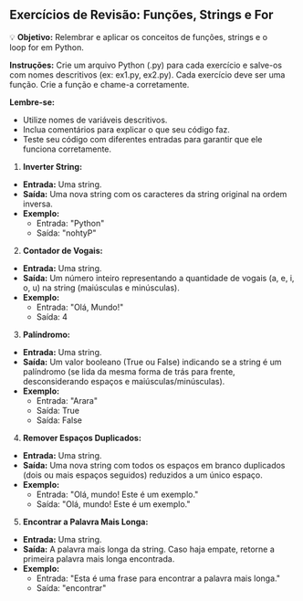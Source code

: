 ## Exercícios de Revisão: Funções, Strings e For

💡 **Objetivo:** Relembrar e aplicar os conceitos de funções, strings e o loop for em Python.

**Instruções:** Crie um arquivo Python (.py) para cada exercício e salve-os com nomes descritivos (ex: ex1.py, ex2.py). Cada exercício deve ser uma função. Crie a função e chame-a corretamente.

**Lembre-se:**

- Utilize nomes de variáveis descritivos.
- Inclua comentários para explicar o que seu código faz.
- Teste seu código com diferentes entradas para garantir que ele funciona corretamente.
</aside>

1. **Inverter String:**
- **Entrada:** Uma string.
- **Saída:** Uma nova string com os caracteres da string original na ordem inversa.
- **Exemplo:**
    - Entrada: "Python"
    - Saída: "nohtyP"
    

2. **Contador de Vogais:**
- **Entrada:** Uma string.
- **Saída:** Um número inteiro representando a quantidade de vogais (a, e, i, o, u) na string (maiúsculas e minúsculas).
- **Exemplo:**
    - Entrada: "Olá, Mundo!"
    - Saída: 4
    

3. **Palíndromo:**
- **Entrada:** Uma string.
- **Saída:** Um valor booleano (True ou False) indicando se a string é um palíndromo (se lida da mesma forma de trás para frente, desconsiderando espaços e maiúsculas/minúsculas).
- **Exemplo:**
    - Entrada: "Arara"
    - Saída: True
    - Saída: False
    

4. **Remover Espaços Duplicados:**
- **Entrada:** Uma string.
- **Saída:** Uma nova string com todos os espaços em branco duplicados (dois ou mais espaços seguidos) reduzidos a um único espaço.
- **Exemplo:**
    - Entrada: "Olá, mundo!      Este é um exemplo."
    - Saída: "Olá, mundo! Este é um exemplo."
    

5. **Encontrar a Palavra Mais Longa:**
- **Entrada:** Uma string.
- **Saída:** A palavra mais longa da string. Caso haja empate, retorne a primeira palavra mais longa encontrada.
- **Exemplo:**
    - Entrada: "Esta é uma frase para encontrar a palavra mais longa."
    - Saída: "encontrar"